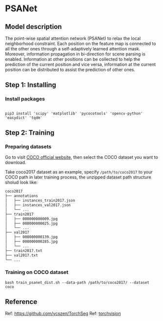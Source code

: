# PSANet

## Model description

The point-wise spatial attention network (PSANet) to relax the local neighborhood constraint. 
Each position on the feature map is connected to all the other ones through a self-adaptively learned attention mask.
Moreover, information propagation in bi-direction for scene parsing is enabled.
Information at other positions can be collected to help the prediction of the current position and vice versa, information at the current position can be distributed to assist the prediction of other ones.

## Step 1: Installing

### Install packages

```shell

pip3 install 'scipy' 'matplotlib' 'pycocotools' 'opencv-python' 'easydict' 'tqdm'

```

## Step 2: Training

### Preparing datasets

Go to visit [COCO official website](https://cocodataset.org/#download), then select the COCO dataset you want to download.

Take coco2017 dataset as an example, specify `/path/to/coco2017` to your COCO path in later training process, the unzipped dataset path structure sholud look like:

```bash
coco2017
├── annotations
│   ├── instances_train2017.json
│   ├── instances_val2017.json
│   └── ...
├── train2017
│   ├── 000000000009.jpg
│   ├── 000000000025.jpg
│   └── ...
├── val2017
│   ├── 000000000139.jpg
│   ├── 000000000285.jpg
│   └── ...
├── train2017.txt
├── val2017.txt
└── ...
```

### Training on COCO dataset

```shell
bash train_psanet_dist.sh --data-path /path/to/coco2017/ --dataset coco
```

## Reference

Ref: https://github.com/ycszen/TorchSeg
Ref: [torchvision](../../torchvision/pytorch/README.md)
